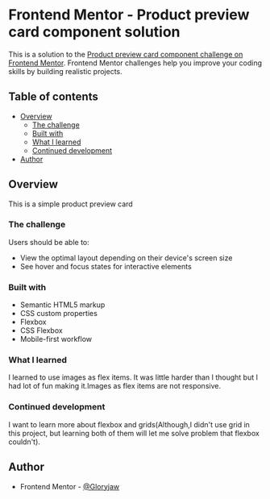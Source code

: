 # Frontend Mentor - Product preview card component solution

This is a solution to the [Product preview card component challenge on Frontend Mentor](https://www.frontendmentor.io/challenges/product-preview-card-component-GO7UmttRfa). Frontend Mentor challenges help you improve your coding skills by building realistic projects. 

## Table of contents

- [Overview](#overview)
  - [The challenge](#the-challenge)
  - [Built with](#built-with)
  - [What I learned](#what-i-learned)
  - [Continued development](#continued-development)
- [Author](#author)




## Overview

This is a simple product preview card

### The challenge

Users should be able to:

- View the optimal layout depending on their device's screen size
- See hover and focus states for interactive elements




### Built with

- Semantic HTML5 markup
- CSS custom properties
- Flexbox
- CSS Flexbox
- Mobile-first workflow




### What I learned
I learned to use images as flex items. It was little harder than I thought but I had lot of fun making it.Images as flex items are not responsive.


### Continued development

I want to learn more about flexbox and grids(Although,I didn't use grid in this project, but learning both of them will let me solve problem that flexbox couldn't). 


## Author


- Frontend Mentor - [@Gloryjaw](https://www.frontendmentor.io/profile/Gloryjaw)



